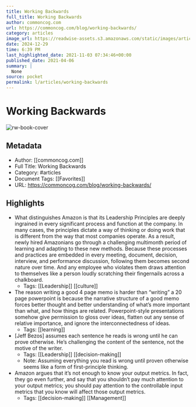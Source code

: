 ```yaml
---
title: Working Backwards
full_title: Working Backwards
author: commoncog.com
url: https://commoncog.com/blog/working-backwards/
category: articles
image_url: https://readwise-assets.s3.amazonaws.com/static/images/article0.00998d930354.png
date: 2024-12-29
time: 6:39 PM
last_highlighted_date: 2021-11-03 07:34:46+00:00
published_date: 2021-04-06
summary: |
  None
source: pocket
permalink: l/articles/working-backwards
---
```

# Working Backwards

![rw-book-cover](https://readwise-assets.s3.amazonaws.com/static/images/article0.00998d930354.png)

## Metadata
- Author: [[commoncog.com]]
- Full Title: Working Backwards
- Category: #articles
- Document Tags: [[Favorites]] 
- URL: https://commoncog.com/blog/working-backwards/

## Highlights
- What distinguishes Amazon is that its Leadership Principles are deeply ingrained in every significant process and function at the company. In many cases, the principles dictate a way of thinking or doing work that is different from the way that most companies operate. As a result, newly hired Amazonians go through a challenging multimonth period of learning and adapting to these new methods. Because these processes and practices are embedded in every meeting, document, decision, interview, and performance discussion, following them becomes second nature over time. And any employee who violates them draws attention to themselves like a person loudly scratching their fingernails across a chalkboard.
    - Tags: [[Leadership]] [[culture]] 
- The reason writing a good 4 page memo is harder than “writing” a 20 page powerpoint is because the narrative structure of a good memo forces better thought and better understanding of what’s more important than what, and how things are related.
  Powerpoint-style presentations somehow give permission to gloss over ideas, flatten out any sense of relative importance, and ignore the interconnectedness of ideas.
    - Tags: [[learning]] 
- [Jeff Bezos] assumes each sentence he reads is wrong until he can prove otherwise. He’s challenging the content of the sentence, not the motive of the writer.
    - Tags: [[Leadership]] [[decision-making]] 
    - Note: Assuming everything you read is wrong until proven otherwise seems like a form of first-principle thinking.
- Amazon argues that it’s not enough to know your output metrics. In fact, they go even further, and say that you shouldn’t pay much attention to your output metrics; you should pay attention to the controllable input metrics that you know will affect those output metrics.
    - Tags: [[decision-making]] [[Management]] 


